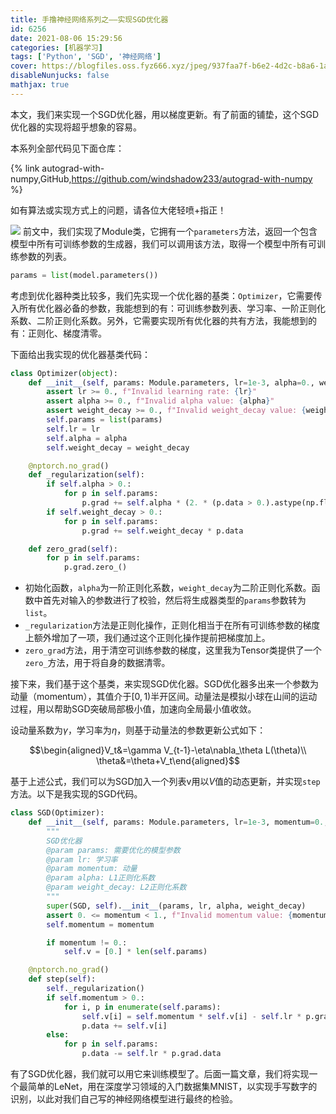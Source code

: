 ```yaml
---
title: 手撸神经网络系列之——实现SGD优化器
id: 6256
date: 2021-08-06 15:29:56
categories: [机器学习]
tags: ['Python', 'SGD', '神经网络']
cover: https://blogfiles.oss.fyz666.xyz/jpeg/937faa7f-b6e2-4d2c-b8a6-1aef82ee5a12.jpeg
disableNunjucks: false
mathjax: true
---
```


本文，我们来实现一个SGD优化器，用以梯度更新。有了前面的铺垫，这个SGD优化器的实现将超乎想象的容易。

本系列全部代码见下面仓库：

{% link autograd-with-numpy,GitHub,https://github.com/windshadow233/autograd-with-numpy %}

如有算法或实现方式上的问题，请各位大佬轻喷+指正！


![](https://blogfiles.oss.fyz666.xyz/jpeg/937faa7f-b6e2-4d2c-b8a6-1aef82ee5a12.jpeg)
前文中，我们实现了Module类，它拥有一个`parameters`方法，返回一个包含模型中所有可训练参数的生成器，我们可以调用该方法，取得一个模型中所有可训练参数的列表。



```python
params = list(model.parameters())
```

考虑到优化器种类比较多，我们先实现一个优化器的基类：`Optimizer`，它需要传入所有优化器必备的参数，我能想到的有：可训练参数列表、学习率、一阶正则化系数、二阶正则化系数。另外，它需要实现所有优化器的共有方法，我能想到的有：正则化、梯度清零。


下面给出我实现的优化器基类代码：


```python
class Optimizer(object):
    def __init__(self, params: Module.parameters, lr=1e-3, alpha=0., weight_decay=0.):
        assert lr >= 0., f"Invalid learning rate: {lr}"
        assert alpha >= 0., f"Invalid alpha value: {alpha}"
        assert weight_decay >= 0., f"Invalid weight_decay value: {weight_decay}"
        self.params = list(params)
        self.lr = lr
        self.alpha = alpha
        self.weight_decay = weight_decay

    @nptorch.no_grad()
    def _regularization(self):
        if self.alpha > 0.:
            for p in self.params:
                p.grad += self.alpha * (2. * (p.data > 0.).astype(np.float32) - 1.)
        if self.weight_decay > 0.:
            for p in self.params:
                p.grad += self.weight_decay * p.data

    def zero_grad(self):
        for p in self.params:
            p.grad.zero_()
```

- 初始化函数，`alpha`为一阶正则化系数，`weight_decay`为二阶正则化系数。函数中首先对输入的参数进行了校验，然后将生成器类型的`params`参数转为`list`。
- `_regularization`方法是正则化操作，正则化相当于在所有可训练参数的梯度上额外增加了一项，我们通过这个正则化操作提前把梯度加上。
- `zero_grad`方法，用于清空可训练参数的梯度，这里我为Tensor类提供了一个`zero_`方法，用于将自身的数据清零。

接下来，我们基于这个基类，来实现SGD优化器。SGD优化器多出来一个参数为动量（momentum），其值介于$[0, 1)$半开区间。动量法是模拟小球在山间的运动过程，用以帮助SGD突破局部极小值，加速向全局最小值收敛。


设动量系数为$\gamma$，学习率为$\eta$，则基于动量法的参数更新公式如下：


$$\begin{aligned}V_t&=\gamma V_{t-1}-\eta\nabla_\theta L(\theta)\\ \theta&=\theta+V_t\end{aligned}$$


基于上述公式，我们可以为SGD加入一个列表v用以$V$值的动态更新，并实现`step`方法。以下是我实现的SGD代码。

```python
class SGD(Optimizer):
    def __init__(self, params: Module.parameters, lr=1e-3, momentum=0., alpha=0., weight_decay=0.):
        """
        SGD优化器
        @param params: 需要优化的模型参数
        @param lr: 学习率
        @param momentum: 动量
        @param alpha: L1正则化系数
        @param weight_decay: L2正则化系数
        """
        super(SGD, self).__init__(params, lr, alpha, weight_decay)
        assert 0. <= momentum < 1., f"Invalid momentum value: {momentum}"
        self.momentum = momentum

        if momentum != 0.:
            self.v = [0.] * len(self.params)

    @nptorch.no_grad()
    def step(self):
        self._regularization()
        if self.momentum > 0.:
            for i, p in enumerate(self.params):
                self.v[i] = self.momentum * self.v[i] - self.lr * p.grad.data
                p.data += self.v[i]
        else:
            for p in self.params:
                p.data -= self.lr * p.grad.data
```

有了SGD优化器，我们就可以用它来训练模型了。后面一篇文章，我们将实现一个最简单的LeNet，用在深度学习领域的入门数据集MNIST，以实现手写数字的识别，以此对我们自己写的神经网络模型进行最终的检验。
